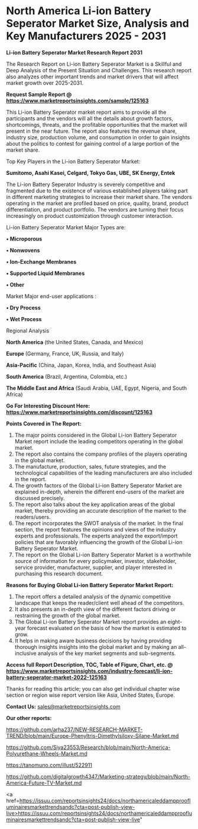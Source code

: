 # North America Li-ion Battery Seperator Market Size, Analysis and Key Manufacturers 2025 - 2031

<strong>Li-ion Battery Seperator Market Research Report 2031</strong>

The Research Report on Li-ion Battery Seperator Market is a Skillful and Deep Analysis of the Present Situation and Challenges. This research report also analyzes other important trends and market drivers that will affect market growth over 2025-2031.

<strong>Request Sample Report @ <a href=https://www.marketreportsinsights.com/sample/125163>https://www.marketreportsinsights.com/sample/125163</a></strong>

This Li-ion Battery Seperator market report aims to provide all the participants and the vendors will all the details about growth factors, shortcomings, threats, and the profitable opportunities that the market will present in the near future. The report also features the revenue share, industry size, production volume, and consumption in order to gain insights about the politics to contest for gaining control of a large portion of the market share.

Top Key Players in the Li-ion Battery Seperator Market:

<strong>Sumitomo, Asahi Kasei, Celgard, Tokyo Gas, UBE, SK Energy, Entek</strong>

The Li-ion Battery Seperator Industry is severely competitive and fragmented due to the existence of various established players taking part in different marketing strategies to increase their market share. The vendors operating in the market are profiled based on price, quality, brand, product differentiation, and product portfolio. The vendors are turning their focus increasingly on product customization through customer interaction.

Li-ion Battery Seperator Market Major Types are:

<strong>• Microporous

• Nonwovens

• Ion-Exchange Membranes

• Supported Liquid Membranes

• Other</strong>

Market Major end-user applications :

<strong>• Dry Process

• Wet Process</strong>

Regional Analysis

</u><strong><b>North America</b></strong> (the United States, Canada, and Mexico)

<strong><b>Europe </b></strong>(Germany, France, UK, Russia, and Italy)

<strong><b>Asia-Pacific</b></strong> (China, Japan, Korea, India, and Southeast Asia)

<strong><b>South America</b></strong> (Brazil, Argentina, Colombia, etc.)

<strong><b>The Middle East and Africa</b></strong> (Saudi Arabia, UAE, Egypt, Nigeria, and South Africa)

<strong>Go For Interesting Discount Here: <a href=https://www.marketreportsinsights.com/discount/125163>https://www.marketreportsinsights.com/discount/125163</a></strong>

<strong>Points Covered in The Report:</strong>
<ol>
  <li>The major points considered in the Global Li-ion Battery Seperator Market report include the leading competitors operating in the global market.</li>
  <li>The report also contains the company profiles of the players operating in the global market.</li>
  <li>The manufacture, production, sales, future strategies, and the technological capabilities of the leading manufacturers are also included in the report.</li>
  <li>The growth factors of the Global Li-ion Battery Seperator Market are explained in-depth, wherein the different end-users of the market are discussed precisely.</li>
  <li>The report also talks about the key application areas of the global market, thereby providing an accurate description of the market to the readers/users.</li>
  <li>The report incorporates the SWOT analysis of the market. In the final section, the report features the opinions and views of the industry experts and professionals. The experts analyzed the export/import policies that are favorably influencing the growth of the Global Li-ion Battery Seperator Market.</li>
  <li>The report on the Global Li-ion Battery Seperator Market is a worthwhile source of information for every policymaker, investor, stakeholder, service provider, manufacturer, supplier, and player interested in purchasing this research document.</li>
</ol>
<strong>Reasons for Buying Global Li-ion Battery Seperator Market Report:</strong>

<ol>
  <li>The report offers a detailed analysis of the dynamic competitive landscape that keeps the reader/client well ahead of the competitors.</li>
  <li>It also presents an in-depth view of the different factors driving or restraining the growth of the global market.</li>
  <li>The Global Li-ion Battery Seperator Market report provides an eight-year forecast evaluated on the basis of how the market is estimated to grow.</li>
  <li>It helps in making aware business decisions by having providing thorough insights insights into the global market and by making an all-inclusive analysis of the key market segments and sub-segments.</li>
</ol>
<strong>Access full Report Description, TOC, Table of Figure, Chart, etc. @ <a href=https://www.marketreportsinsights.com/industry-forecast/li-ion-battery-seperator-market-2022-125163>https://www.marketreportsinsights.com/industry-forecast/li-ion-battery-seperator-market-2022-125163</a></strong>


Thanks for reading this article; you can also get individual chapter wise section or region wise report version like Asia, United States, Europe.

<strong>Contact Us:</strong>
sales@marketreportsinsights.com

<strong>Our other reports:</strong>

<a href=https://github.com/arha237/NEW-RESEARCH-MARKET-TREND/blob/main/Europe-Phenyltris-Dimethylsiloxy-Silane-Market.md>https://github.com/arha237/NEW-RESEARCH-MARKET-TREND/blob/main/Europe-Phenyltris-Dimethylsiloxy-Silane-Market.md</a>

<a href=https://github.com/Siya23553/Research/blob/main/North-America-Polyurethane-Wheels-Market.md>https://github.com/Siya23553/Research/blob/main/North-America-Polyurethane-Wheels-Market.md</a>

<a href=https://tanomuno.com/illust/522911>https://tanomuno.com/illust/522911</a>

<a href=https://github.com/digitalgrowth4347/Marketing-strategy/blob/main/North-America-Future-TV-Market.md>https://github.com/digitalgrowth4347/Marketing-strategy/blob/main/North-America-Future-TV-Market.md</a>

<a href=https://issuu.com/reportsinsights24/docs/northamericaleddampproofluminairesmarkettrendsandc?cta=post-publish-view-live>https://issuu.com/reportsinsights24/docs/northamericaleddampproofluminairesmarkettrendsandc?cta=post-publish-view-live</a>"
